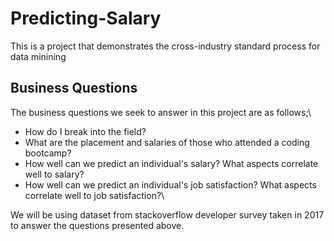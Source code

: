 # Predicting-Salary
This is a project that demonstrates the cross-industry standard process for data minining

## Business Questions
The business questions we seek to answer in this project are as follows;\
  * How do I break into the field?
  * What are the placement and salaries of those who attended a coding bootcamp?
  * How well can we predict an individual's salary? What aspects correlate well to salary?
  * How well can we predict an individual's job satisfaction? What aspects correlate well to job satisfaction?\

We will be using dataset from stackoverflow developer survey taken in 2017 to answer the questions presented above. 
